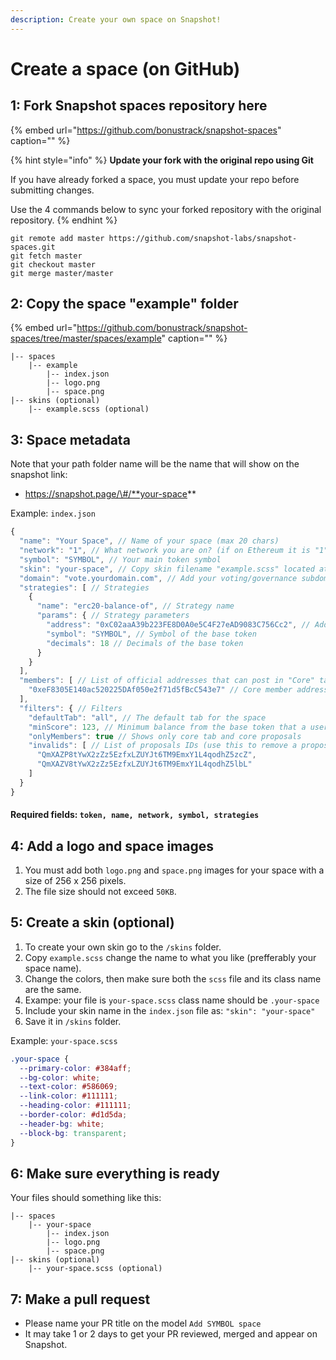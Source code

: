 ```yaml
---
description: Create your own space on Snapshot!
---
```


# Create a space \(on GitHub\)

## **1: Fork Snapshot spaces repository here**

{% embed url="https://github.com/bonustrack/snapshot-spaces" caption="" %}

{% hint style="info" %}
**Update your fork with the original repo using Git**

If you have already forked a space, you must update your repo before submitting changes.

Use the 4 commands below to sync your forked repository with the original repository.
{% endhint %}

```text
git remote add master https://github.com/snapshot-labs/snapshot-spaces.git
git fetch master
git checkout master
git merge master/master
```

## **2: Copy the space "example" folder**

{% embed url="https://github.com/bonustrack/snapshot-spaces/tree/master/spaces/example" caption="" %}

```text
|-- spaces
    |-- example
        |-- index.json
        |-- logo.png
        |-- space.png
|-- skins (optional)
    |-- example.scss (optional)
```

## **3: Space metadata**

Note that your path folder name will be the name that will show on the snapshot link:

* https://snapshot.page/\#/**your-space**

Example: `index.json`

```javascript
{
  "name": "Your Space", // Name of your space (max 20 chars)
  "network": "1", // What network you are on? (if on Ethereum it is "1", for other check: https://docs.snapshot.page/networks)
  "symbol": "SYMBOL", // Your main token symbol 
  "skin": "your-space", // Copy skin filename "example.scss" located at "/skins" folder and renaming it to "your-space.scss"
  "domain": "vote.yourdomain.com", // Add your voting/governance subdomain if you have one
  "strategies": [ // Strategies
    {
      "name": "erc20-balance-of", // Strategy name
      "params": { // Strategy parameters
        "address": "0xC02aaA39b223FE8D0A0e5C4F27eAD9083C756Cc2", // Address of the base token
        "symbol": "SYMBOL", // Symbol of the base token
        "decimals": 18 // Decimals of the base token
      }
    }
  ],
  "members": [ // List of official addresses that can post in "Core" tab of the space
    "0xeF8305E140ac520225DAf050e2f71d5fBcC543e7" // Core member address
  ],
  "filters": { // Filters
    "defaultTab": "all", // The default tab for the space
    "minScore": 123, // Minimum balance from the base token that a user should have to show his proposal in the space (unless the address is a core address)
    "onlyMembers": true // Shows only core tab and core proposals
    "invalids": [ // List of proposals IDs (use this to remove a proposal from your space)
      "QmXAZP8tYwX2zZz5EzfxLZUYJt6TM9EmxY1L4qodhZ5zcZ",
      "QmXAZV8tYwX2zZz5EzfxLZUYJt6TM9EmxY1L4qodhZ5lbL"
    ]
  }
}
```

#### **R**equired **fields:** `token, name, network, symbol, strategies`

## **4: Add a logo and space images**

1. You must add both `logo.png` and `space.png` images for your space with a size of 256 x 256 pixels.
2. The file size should not exceed `50KB`.

## **5: Create a skin \(optional\)**

1. To create your own skin go to the `/skins` folder.
2. Copy `example.scss` change the name to what you like \(prefferably your space name\).
3. Change the colors, then make sure both the `scss` file and its class name are the same.
4. Exampe: your file is `your-space.scss` class name should be `.your-space`
5. Include your skin name in the `index.json` file as: `"skin": "your-space"`
6. Save it in `/skins` folder.

Example: `your-space.scss`

```css
.your-space {
  --primary-color: #384aff;
  --bg-color: white;
  --text-color: #586069;
  --link-color: #111111;
  --heading-color: #111111;
  --border-color: #d1d5da;
  --header-bg: white;
  --block-bg: transparent;
}
```

## **6: Make sure everything is ready**

Your files should something like this:

```text
|-- spaces
    |-- your-space
        |-- index.json
        |-- logo.png
        |-- space.png
|-- skins (optional)
    |-- your-space.scss (optional)
```

## **7: Make a pull request**

* Please name your PR title on the model `Add SYMBOL space`
* It may take 1 or 2 days to get your PR reviewed, merged and appear on Snapshot.

